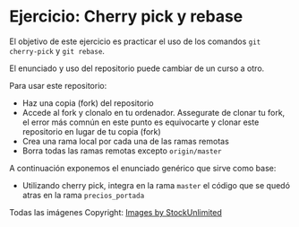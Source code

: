 # Ejercicio: Cherry pick y rebase

El objetivo de este ejercicio es practicar el uso de los comandos `git cherry-pick` y `git rebase`.

El enunciado y uso del repositorio puede cambiar de un curso a otro.

Para usar este repositorio:

* Haz una copia (fork) del repositorio
* Accede al fork y clonalo en tu ordenador. Assegurate de clonar tu fork, el error más comnún en este punto es equivocarte y clonar este repositorio en lugar de tu copia (fork)
* Crea una rama local por cada una de las ramas remotas
* Borra todas las ramas remotas excepto `origin/master`

A continuación exponemos el enunciado genérico que sirve como base:

* Utilizando cherry pick, integra en la rama `master` el código que se quedó atras en la rama `precios_portada`


Todas las imágenes Copyright: <a href='http://www.stockunlimited.com'>Images by StockUnlimited</a>

